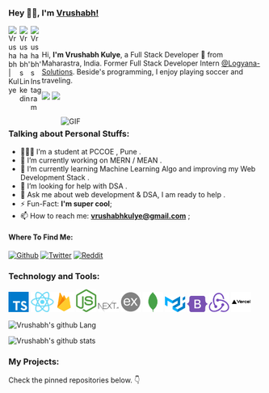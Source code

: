 ### Hey 👋🏽, I'm [Vrushabh!](https://vrushabh.netlify.app/) 
<a href="https://twitter.com/vru_izac">
  <img align="left" alt="Vrushabh | Kulye " width="22px" src="https://cdn.jsdelivr.net/npm/simple-icons@v3/icons/twitter.svg" />
</a>
<a href="https://www.linkedin.com/in/vrushabh-kulye-31bb91134/">
  <img align="left" alt="Vrushabh's Linkedin" width="22px" src="https://cdn.jsdelivr.net/npm/simple-icons@v3/icons/linkedin.svg" />
</a>

<a href="https://www.instagram.com/vrushabh_kulye/">
  <img align="left" alt="Vrushabh's Instagram" width="22px" src="https://cdn.jsdelivr.net/npm/simple-icons@v3/icons/instagram.svg" />
</a>
<br/><br/>

Hi, <strong>I'm Vrushabh Kulye</strong>, a Full Stack Developer 🚀 from Maharastra, India. Former Full Stack Developer Intern [@Logyana-Solutions](https://www.logyana.com/). Beside's programming, I enjoy playing soccer and traveling.

![](https://img.shields.io/github/followers/IzacVrushabh?label=followers&logo=github&style=flat-square) ![](https://komarev.com/ghpvc/?username=IzacVrushabh&style=flat-square&color=17ef32)

<br />

 <img align="right" alt="GIF" width="400px" src="https://media.tenor.com/images/b24460d29cfb2126afbba78c2b02a0d3/tenor.gif" />

  
### **Talking about Personal Stuffs:**

- 👨🏽‍💻 I’m a student at PCCOE , Pune .
- 🔭 I’m currently working on MERN / MEAN .
- 🌱 I’m currently learning Machine Learning Algo and improving my Web Development Stack .
- 🤔 I’m looking for help with DSA .
- 💬 Ask me about web development & DSA, I am ready to help .
- ⚡️ Fun-Fact: **I'm super cool**;
- 📫 How to reach me: **vrushabhkulye@gmail.com** ;
<!-- - 📝[Resume](https://drive.google.com/file/d/1eKI1zrUZF4kRoB2k8ARQ31fU5E2o9tF7/view?usp=sharing) -->

<h4>Where To Find Me:</h4>
<p>
<p><a href="https://github.com/IzacVrushabh" target="_blank"><img alt="Github" src="https://img.shields.io/badge/GitHub-%2312100E.svg?&style=for-the-badge&logo=Github&logoColor=white" /></a> <a href="https://twitter.com/vru_izac" target="_blank"><img alt="Twitter" src="https://img.shields.io/badge/twitter-%231DA1F2.svg?&style=for-the-badge&logo=twitter&logoColor=white" /></a> <a href="https://www.linkedin.com/in/vrushabh-kulye-31bb91134/" target="_blank"><img alt="Reddit" src="https://img.shields.io/badge/linkedin-FF4500?style=for-the-badge&logo=reddit&logoColor=white" /></a>
</p>

### **Technology and Tools:**  

<img height="40" src="/typescript.svg">  <img height="40" src="/react.png"><img height="40" src="https://raw.githubusercontent.com/github/explore/80688e429a7d4ef2fca1e82350fe8e3517d3494d/topics/firebase/firebase.png">  <img src="/nodejs.svg" width="40"/>  <img src="/nextjs.svg" width="40"/>  <img src="/expressjs.png" width="40"/>  <img src="/mongodb.svg" width="40"/>  <img src="/materialui.svg" width="40"/>  <img src="/bootstrap.svg" width="40"/>  <img src="/redux.svg" width="40"/>  <img src="/vercel.svg" width="40"/>

![Vrushabh's github Lang](https://github-readme-stats.vercel.app/api/top-langs?username=IzacVrushabh&show_icons=true&locale=en&layout=compact&theme=radical)
<!-- <img align="left" height=195 src="https://github-readme-stats.vercel.app/api/top-langs?username=IzacVrushabh&show_icons=true&locale=en&layout=compact&theme=radical" alt="most used languages" />
<br/> -->
![Vrushabh's github stats](https://github-readme-stats.vercel.app/api?username=IzacVrushabh&show_icons=true&locale=en&layout=compact&theme=radical)
<!-- <img src="https://i.giphy.com/media/IdyAQJVN2kVPNUrojM/200.webp" width="100"><img src="https://i.giphy.com/media/LMt9638dO8dftAjtco/200.webp" width="100"><img src="https://i.giphy.com/media/KzJkzjggfGN5Py6nkT/200.webp" width="100"> -->

<h3>My Projects:</h3>
<p>
Check the pinned repositories below. 👇
</p>

